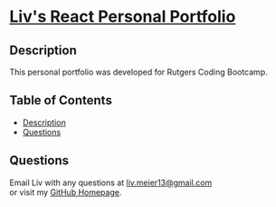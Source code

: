 # [Liv's React Personal Portfolio](https://github.com/livmeierx/liv-react)
  
## Description

  This personal portfolio was developed for Rutgers Coding Bootcamp.  

## Table of Contents

* [Description](##Description)
* [Questions](##Questions)

## Questions  

Email Liv with any questions at [liv.meier13@gmail.com](mailto:liv.meier13@gmail.com)\
or visit my [GitHub Homepage](https://github.com/livmeierx).
